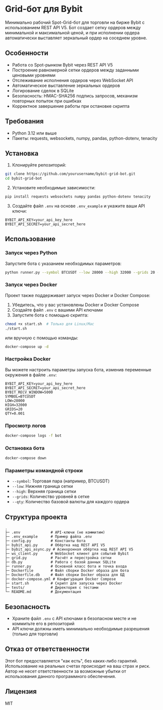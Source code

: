 # Grid-бот для Bybit

Минимально рабочий Spot-Grid-бот для торговли на бирже Bybit с использованием REST API V5. Бот создает сетку ордеров между минимальной и максимальной ценой, и при исполнении ордера автоматически выставляет зеркальный ордер на соседнем уровне.

## Особенности

- Работа со Spot-рынком Bybit через REST API V5
- Построение равномерной сетки ордеров между заданными ценовыми уровнями
- Отслеживание исполнения ордеров через WebSocket API
- Автоматическое выставление зеркальных ордеров
- Логирование сделок в SQLite
- Безопасность: HMAC-SHA256 подпись запросов, механизм повторных попыток при ошибках
- Корректное завершение работы при остановке скрипта

## Требования

- Python 3.12 или выше
- Пакеты: requests, websockets, numpy, pandas, python-dotenv, tenacity

## Установка

1. Клонируйте репозиторий:
```bash
git clone https://github.com/yourusername/bybit-grid-bot.git
cd bybit-grid-bot
```

2. Установите необходимые зависимости:
```bash
pip install requests websockets numpy pandas python-dotenv tenacity
```

3. Создайте файл `.env` на основе `.env_example` и укажите ваши API ключи:
```
BYBIT_API_KEY=your_api_key_here
BYBIT_API_SECRET=your_api_secret_here
```

## Использование

### Запуск через Python

Запустите бота с указанием необходимых параметров:

```bash
python runner.py --symbol BTCUSDT --low 28000 --high 32000 --grids 20 --qty 0.001
```

### Запуск через Docker

Проект также поддерживает запуск через Docker и Docker Compose:

1. Убедитесь, что у вас установлены Docker и Docker Compose
2. Создайте файл `.env` с вашими API ключами
3. Запустите бота с помощью скрипта:

```bash
chmod +x start.sh  # Только для Linux/Mac
./start.sh
```

или вручную с помощью команды:

```bash
docker-compose up -d
```

### Настройка Docker

Вы можете настроить параметры запуска бота, изменив переменные окружения в файле `.env`:

```
BYBIT_API_KEY=your_api_key_here
BYBIT_API_SECRET=your_api_secret_here
BYBIT_RECV_WINDOW=5000
SYMBOL=BTCUSDT
LOW=28000
HIGH=32000
GRIDS=20
QTY=0.001
```

### Просмотр логов

```bash
docker-compose logs -f bot
```

### Остановка бота

```bash
docker-compose down
```

### Параметры командной строки

- `--symbol`: Торговая пара (например, BTCUSDT)
- `--low`: Нижняя граница сетки
- `--high`: Верхняя граница сетки
- `--grids`: Количество уровней в сетке
- `--qty`: Количество базовой валюты для каждого ордера

## Структура проекта

```
.
├─ .env              # API-ключи (не коммитим)
├─ .env_example      # Пример файла .env
├─ config.py         # Константы бота
├─ bybit_api.py      # Обёртка над REST API V5
├─ bybit_api_async.py # Асинхронная обёртка над REST API V5
├─ ws_client.py      # WebSocket клиент для событий Bybit
├─ grid.py           # Расчёт и перестройка сетки
├─ db.py             # Работа с базой данных SQLite
├─ runner.py         # Основной класс бота и точка входа
├─ Dockerfile        # Файл сборки Docker образа для бота
├─ Dockerfile.db     # Файл сборки Docker образа для БД
├─ docker-compose.yml # Конфигурация Docker Compose
├─ start.sh          # Скрипт для запуска через Docker
├─ tests/            # Директория с тестами
└─ README.md         # Документация
```

## Безопасность

- Храните файл `.env` с API ключами в безопасном месте и не коммитьте его в репозиторий
- API ключи должны иметь минимально необходимые разрешения (только для торговли)

## Отказ от ответственности

Этот бот предоставляется "как есть", без каких-либо гарантий. Использование на реальных счетах происходит на ваш страх и риск. Автор не несет ответственности за возможные убытки от использования данного программного обеспечения.

## Лицензия

MIT 